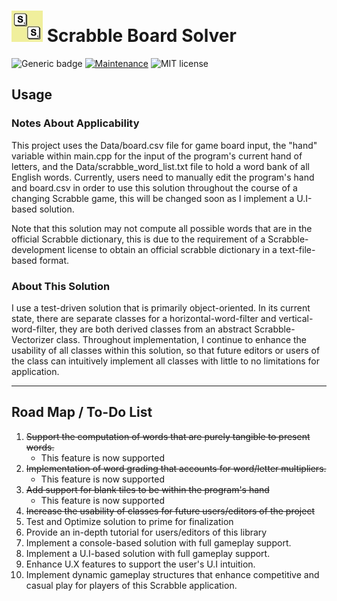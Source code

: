 # ![plot](./ss.jpg) Scrabble Board Solver

![Generic badge](https://img.shields.io/badge/build-passing-color.svg)
[![Maintenance](https://img.shields.io/badge/Maintained%3F-yes-green.svg)](https://github.com/adamcesco/scrabble-solver/graphs/commit-activity)
![MIT license](https://img.shields.io/badge/License-unlicense-blue.svg)


## Usage

### Notes About Applicability

This project uses the Data/board.csv file for game board input, the "hand" variable within main.cpp for the input of the program's current hand of letters, and the Data/scrabble_word_list.txt file to hold a word bank of all English words. Currently, users need to manually edit the program's hand and board.csv in order to use this solution throughout the course of a changing Scrabble game, this will be changed soon as I implement a U.I-based solution.

Note that this solution may not compute all possible words that are in the official Scrabble dictionary, this is due to the requirement of a Scrabble-development license to obtain an official scrabble dictionary in a text-file-based format.

### About This Solution

I use a test-driven solution that is primarily object-oriented. In its current state, there are separate classes for a horizontal-word-filter and vertical-word-filter, they are both derived classes from an abstract Scrabble-Vectorizer class. Throughout implementation, I continue to enhance the usability of all classes within this solution, so that future editors or users of the class can intuitively implement all classes with little to no limitations for application.

---

## Road Map / To-Do List

1. ~~Support the computation of words that are purely tangible to present words.~~
    - This feature is now supported
2. ~~Implementation of word grading that accounts for word/letter multipliers.~~
    - This feature is now supported
3. ~~Add support for blank tiles to be within the program's hand~~
    - This feature is now supported
4. ~~Increase the usability of classes for future users/editors of the project~~
5. Test and Optimize solution to prime for finalization
6. Provide an in-depth tutorial for users/editors of this library
7. Implement a console-based solution with full gameplay support.
8. Implement a U.I-based solution with full gameplay support.
9. Enhance U.X features to support the user's U.I intuition.
10. Implement dynamic gameplay structures that enhance competitive and casual play for players of this Scrabble application.